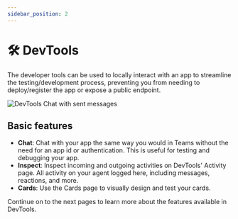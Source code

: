 ```yaml
---
sidebar_position: 2
---
```


# 🛠️ DevTools

The developer tools can be used to locally interact with an app to streamline the testing/development process,
preventing you from needing to deploy/register the app or expose a public endpoint.

![DevTools Chat with sent messages](/screenshots/devtools-echo-chat.png)

## Basic features

- **Chat**: Chat with your app the same way you would in Teams without the need for an app id or authentication. This is useful for testing and debugging your app.
- **Inspect**: Inspect incoming and outgoing activities on DevTools' Activity page. All activity on your agent logged here, including messages, reactions, and more.
- **Cards**: Use the Cards page to visually design and test your cards.

Continue on to the next pages to learn more about the features available in DevTools.